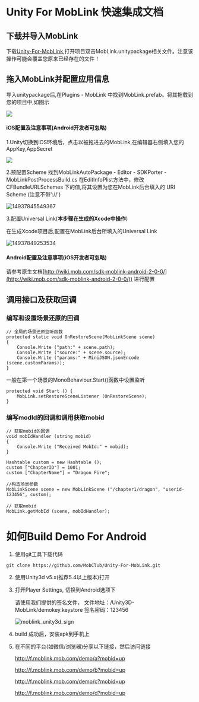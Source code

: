 # Unity For MobLink 快速集成文档

## 下载并导入MobLink

下载[Unity-For-MobLink](https://github.com/MobClub/Unity-For-MobLink),打开项目双击MobLink.unitypackage相关文件。注意该操作可能会覆盖您原来已经存在的文件！ 


## 拖入MobLink并配置应用信息

导入unitypackage后,在Plugins - MobLink 中找到MobLink.prefab。将其拖载到您的项目中,如图示

![](https://lh3.googleusercontent.com/-RvxnRpiii5w/WUDd_EPdm4I/AAAAAAAABlc/QwRZ5BngtOwnjifRJhfFvN1MAAFaBL33wCHMYCw/I/14974233545014.jpg)

#### iOS配置及注意事项(Android开发者可忽略)
1.Unity切换到iOS环境后，点击以被拖进去的MobLink,在编辑器右侧填入您的AppKey,AppSecret

![](https://lh3.googleusercontent.com/-sN5_9Oe_iHg/WUDekgFs53I/AAAAAAAABlk/oEliwwhY0BwIQda9ney-K_8yPcfK3CbEACHMYCw/I/14974235048946.jpg)

2.预配置Scheme
找到MobLinkAutoPackage - Editor - SDKPorter - MobLinkPostProcessBuild.cs
在EditInfoPlist方法中，修改CFBundleURLSchemes 下的值,将其设置为您在MobLink后台填入的 URI Scheme (注意不带'://')

![14937845549367](https://lh3.googleusercontent.com/-_le-4mpzKIw/WQlelJ3Q6uI/AAAAAAAABj4/443zqhF8bNAD1qPOwRathPkF4BXFslyBQCHM/I/14937845549367.jpg)

3.配置Universal Link(**本步骤在生成的Xcode中操作**)

在生成Xcode项目后,配置在MobLink后台所填入的Universal Link

![14937849253534](https://lh3.googleusercontent.com/-sj8hXdc0WUA/WQlemadRzLI/AAAAAAAABj8/Jh9JQ2YkEWIONNeqHXsAnhioSP16FCs_gCHM/I/14937849253534.png)


#### Android配置及注意事项(iOS开发者可忽略)

请参考原生文档[http://wiki.mob.com/sdk-moblink-android-2-0-0/](http://wiki.mob.com/sdk-moblink-android-2-0-0/)) 进行配置

## 调用接口及获取回调

### 编写和设置场景还原的回调

```
// 全局的场景还原监听函数
protected static void OnRestoreScene(MobLinkScene scene)
{
	Console.Write ("path:" + scene.path);
	Console.Write ("source:" + scene.source);
	Console.Write ("params:" + MiniJSON.jsonEncode (scene.customParams));
}
```

一般在第一个场景的MonoBehaviour.Start()函数中设置监听

```
protected void Start () {
	MobLink.setRestoreSceneListener (OnRestoreScene);
}
```

### 编写modId的回调和调用获取mobid

```
// 获取mobid的回调
void mobIdHandler (string mobid)
{
	Console.Write ("Received MobId:" + mobid);
}
```

```
Hashtable custom = new Hashtable ();
custom ["ChapterID"] = 1001;
custom ["ChapterName"] = "Dragon Fire";

//构造场景参数
MobLinkScene scene = new MobLinkScene ("/chapter1/dragon", "userid-123456", custom);

// 获取mobid
MobLink.getMobId (scene, mobIdHandler);
```

# 如何Build Demo For Android 

1. 使用git工具下载代码

```
git clone https://github.com/MobClub/Unity-For-MobLink.git
```

2. 使用Unity3d v5.x(推荐5.4以上版本)打开

3. 打开Player Settings, 切换到Android选项下
 
    请使用我们提供的签名文件， 文件地址：/Unity3D-MobLink/demokey.keystore
    签名密码：123456
    
    ![moblink_unity3d_sign](http://wiki.mob.com/wp-content/uploads/2014/11/moblink_unity3d_sign.png)
    
4. build 成功后，安装apk到手机上

5. 在不同的平台(如微信/浏览器)分享以下链接，然后访问链接
    
    http://f.moblink.mob.com/demo/a?mobid=up
    
    http://f.moblink.mob.com/demo/b?mobid=up
    
    http://f.moblink.mob.com/demo/c?mobid=up
    
    http://f.moblink.mob.com/demo/d?mobid=up
    


